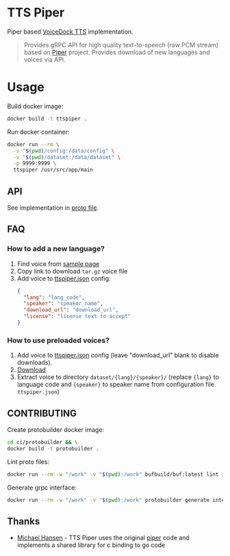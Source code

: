 # TTS Piper
Piper based [VoiceDock TTS](https://github.com/voicedock/voicedock-specs/tree/main/proto/voicedock/extensions/tts/v1) implementation.

> Provides gRPC API for high quality text-to-speech (raw PCM stream) based on [Piper](https://github.com/rhasspy/piper) project.
> Provides download of new languages and voices via API.

# Usage
Build docker image:
```bash
docker build -t ttspiper .
```
Run docker container:
```bash
docker run --rm \
  -v "$(pwd)/config:/data/config" \
  -v "$(pwd)/dataset:/data/dataset" \
  -p 9999:9999 \
  ttspiper /usr/src/app/main
```
## API
See implementation in [proto file](https://github.com/voicedock/voicedock-specs/blob/main/proto/voicedock/extensions/tts/v1/tts_api.proto).

## FAQ
### How to add a new language?
1. Find voice from [sample page](https://rhasspy.github.io/piper-samples/)
2. Copy link to download `tar.gz` voice file
3. Add voice to [ttspiper.json](config%2Fttspiper.json) config:
   ```json
   {
     "lang": "lang_code",
     "speaker": "speaker_name",
     "download_url": "download_url",
     "license": "license text to accept"
   }
    ```

### How to use preloaded voices?
1. Add voice to [ttspiper.json](config%2Fttspiper.json) config (leave "download_url" blank to disable downloads).
2. [Download](https://rhasspy.github.io/piper-samples/)
3. Extract voice to directory `dataset/{lang}/{speaker}/` (replace `{lang}` to language code and `{speaker}` to speaker name from configuration file  `ttspiper.json`)


## CONTRIBUTING
Create protobuilder docker image:
```bash
cd ci/protobuilder && \
docker build -t protobuilder .
```
Lint proto files:
```bash
docker run --rm -w "/work" -v "$(pwd):/work" bufbuild/buf:latest lint internal/api/grpc/proto && \
```
Generate grpc interface:
```bash
docker run --rm -w "/work" -v "$(pwd):/work" protobuilder generate internal/api/grpc/proto --template internal/api/grpc/proto/buf.gen.yaml
```

## Thanks
 * [Michael Hansen](https://github.com/synesthesiam) - TTS Piper uses the original [piper](https://github.com/rhasspy/piper) code and implements a shared library for c binding to go code
